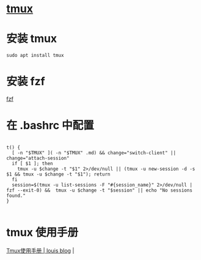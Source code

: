 # [tmux](readme.md)  


# 安装 tmux

```
sudo apt install tmux
```

# 安装 fzf

[fzf](fzf.md)


# 在 .bashrc 中配置

```

t() {
  [ -n "$TMUX" ]( -n "$TMUX" .md) && change="switch-client" || change="attach-session"
  if [ $1 ]; then
    tmux -u $change -t "$1" 2>/dev/null || (tmux -u new-session -d -s $1 && tmux -u $change -t "$1"); return
  fi
  session=$(tmux -u list-sessions -F "#{session_name}" 2>/dev/null | fzf --exit-0) &&  tmux -u $change -t "$session" || echo "No sessions found."
}


```

# tmux 使用手册
<a href="http://louiszhai.github.io/2017/09/30/tmux/" target="_blank">Tmux使用手册 | louis blog</a>  |  <br>  



